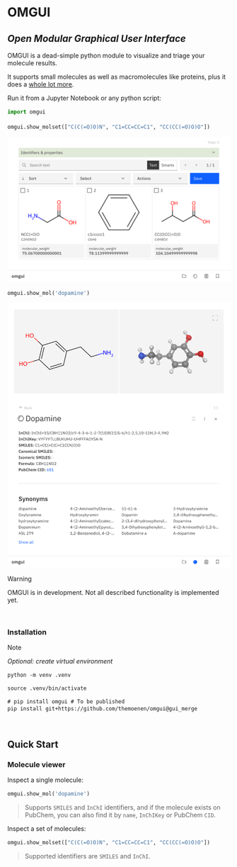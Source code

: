 # OMGUI

## _Open Modular Graphical User Interface_

OMGUI is a dead-simple python module to visualize and triage your molecule results.

It supports small molecules as well as macromolecules like proteins, plus it does a [whole lot more](#quick-start).

Run it from a Jupyter Notebook or any python script:

```python
import omgui

omgui.show_molset(["C(C(=O)O)N", "C1=CC=CC=C1", "CC(CC(=O)O)O"])
```

<kbd><img src="docs/assets/gui-molset.png" /></kbd>

```python
omgui.show_mol('dopamine')
```

<kbd><img src="docs/assets/gui-molecule.png" /></kbd>

> [!WARNING]  
> OMGUI is in development. Not all described functionality is implemented yet.

<br>

### Installation

> [!NOTE]  
> _Optional: create virtual environment_
>
> ```shell
> python -m venv .venv
> ```
>
> ```shell
> source .venv/bin/activate
> ```

```shell
# pip install omgui # To be published
pip install git+https://github.com/themoenen/omgui@gui_merge
```

<!-- ```shell
yes | plotly_get_cxrome
``` -->

<br>

## Quick Start

### Molecule viewer

Inspect a single molecule:

```python
omgui.show_mol('dopamine')
```

> Supports `SMILES` and `InChI` identifiers, and if the molecule exists on PubChem, you can also find it by `name`, `InChIKey` or PubChem `CID`.

Inspect a set of molecules:

```python
omgui.show_molset(["C(C(=O)O)N", "C1=CC=CC=C1", "CC(CC(=O)O)O"])
```

> Supported identifiers are `SMILES` and `InChI`.

<!-- source ../agenv/bin/activate -->

<!-- python -m test -->
